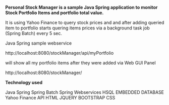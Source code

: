**Personal Stock Manager is a sample Java Spring application to monitor Stock Portfolio Items and portfolio total value.**

It is using Yahoo Finance to query stock prices and and after adding queried item to portfolio starts quering items prices via a background task job (Spring Batch) every 5 sec.

Java Spring sample webservice 

http://localhost:8080/stockManager/api/myPortfolio

will show all my portfolio items after they were added via Web GUI Panel 

http://localhost:8080/stockManager/


**Technology used**

Java Spring
Spring Batch
Spring Webservices
HSQL EMBEDDED DATABASE
Yahoo Finance API
HTML
JQUERY
BOOTSTRAP CSS




